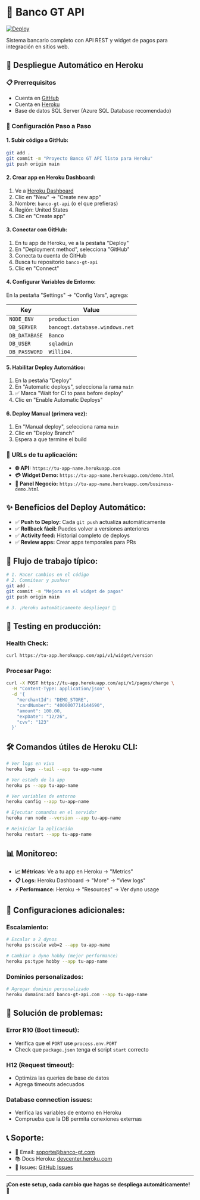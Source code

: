 # 🏦 Banco GT API

[![Deploy](https://www.herokucdn.com/deploy/button.svg)](https://heroku.com/deploy?template=https://github.com/tu-usuario/banco-gt-api)

Sistema bancario completo con API REST y widget de pagos para integración en sitios web.

## 🚀 Despliegue Automático en Heroku

### 📋 Prerrequisitos
- Cuenta en [GitHub](https://github.com)
- Cuenta en [Heroku](https://heroku.com)
- Base de datos SQL Server (Azure SQL Database recomendado)

### 🔧 Configuración Paso a Paso

#### 1. **Subir código a GitHub:**
```bash
git add .
git commit -m "Proyecto Banco GT API listo para Heroku"
git push origin main
```

#### 2. **Crear app en Heroku Dashboard:**
1. Ve a [Heroku Dashboard](https://dashboard.heroku.com)
2. Clic en "New" → "Create new app"
3. Nombre: `banco-gt-api` (o el que prefieras)
4. Región: United States
5. Clic en "Create app"

#### 3. **Conectar con GitHub:**
1. En tu app de Heroku, ve a la pestaña "Deploy"
2. En "Deployment method", selecciona "GitHub"
3. Conecta tu cuenta de GitHub
4. Busca tu repositorio `banco-gt-api`
5. Clic en "Connect"

#### 4. **Configurar Variables de Entorno:**
En la pestaña "Settings" → "Config Vars", agrega:

| Key | Value |
|-----|-------|
| `NODE_ENV` | `production` |
| `DB_SERVER` | `bancogt.database.windows.net` |
| `DB_DATABASE` | `Banco` |
| `DB_USER` | `sqladmin` |
| `DB_PASSWORD` | `Willi04.` |

#### 5. **Habilitar Deploy Automático:**
1. En la pestaña "Deploy"
2. En "Automatic deploys", selecciona la rama `main`
3. ✅ Marca "Wait for CI to pass before deploy"
4. Clic en "Enable Automatic Deploys"

#### 6. **Deploy Manual (primera vez):**
1. En "Manual deploy", selecciona rama `main`
2. Clic en "Deploy Branch"
3. Espera a que termine el build

### 🎯 **URLs de tu aplicación:**
- **🌐 API:** `https://tu-app-name.herokuapp.com`
- **💳 Widget Demo:** `https://tu-app-name.herokuapp.com/demo.html`
- **🏢 Panel Negocio:** `https://tu-app-name.herokuapp.com/business-demo.html`

## ✨ **Beneficios del Deploy Automático:**
- ✅ **Push to Deploy:** Cada `git push` actualiza automáticamente
- ✅ **Rollback fácil:** Puedes volver a versiones anteriores
- ✅ **Activity feed:** Historial completo de deploys
- ✅ **Review apps:** Crear apps temporales para PRs

## 🔄 **Flujo de trabajo típico:**
```bash
# 1. Hacer cambios en el código
# 2. Commitear y pushear
git add .
git commit -m "Mejora en el widget de pagos"
git push origin main

# 3. ¡Heroku automáticamente despliega! 🚀
```

## 🧪 **Testing en producción:**

### **Health Check:**
```bash
curl https://tu-app.herokuapp.com/api/v1/widget/version
```

### **Procesar Pago:**
```bash
curl -X POST https://tu-app.herokuapp.com/api/v1/pagos/charge \
  -H "Content-Type: application/json" \
  -d '{
    "merchantId": "DEMO_STORE",
    "cardNumber": "4000007714144690",
    "amount": 100.00,
    "expDate": "12/26",
    "cvv": "123"
  }'
```

## 🛠️ **Comandos útiles de Heroku CLI:**

```bash
# Ver logs en vivo
heroku logs --tail --app tu-app-name

# Ver estado de la app
heroku ps --app tu-app-name

# Ver variables de entorno
heroku config --app tu-app-name

# Ejecutar comandos en el servidor
heroku run node --version --app tu-app-name

# Reiniciar la aplicación
heroku restart --app tu-app-name
```

## 📊 **Monitoreo:**
- **📈 Métricas:** Ve a tu app en Heroku → "Metrics"
- **📋 Logs:** Heroku Dashboard → "More" → "View logs"
- **⚡ Performance:** Heroku → "Resources" → Ver dyno usage

## 🔧 **Configuraciones adicionales:**

### **Escalamiento:**
```bash
# Escalar a 2 dynos
heroku ps:scale web=2 --app tu-app-name

# Cambiar a dyno hobby (mejor performance)
heroku ps:type hobby --app tu-app-name
```

### **Dominios personalizados:**
```bash
# Agregar dominio personalizado
heroku domains:add banco-gt-api.com --app tu-app-name
```

## 🚨 **Solución de problemas:**

### **Error R10 (Boot timeout):**
- Verifica que el `PORT` use `process.env.PORT`
- Check que `package.json` tenga el script `start` correcto

### **H12 (Request timeout):**
- Optimiza las queries de base de datos
- Agrega timeouts adecuados

### **Database connection issues:**
- Verifica las variables de entorno en Heroku
- Comprueba que la DB permita conexiones externas

## 📞 **Soporte:**
- 📧 Email: soporte@banco-gt.com
- 📚 Docs Heroku: [devcenter.heroku.com](https://devcenter.heroku.com)
- 🐛 Issues: [GitHub Issues](https://github.com/tu-usuario/banco-gt-api/issues)

---

**¡Con este setup, cada cambio que hagas se despliega automáticamente! 🎉**
